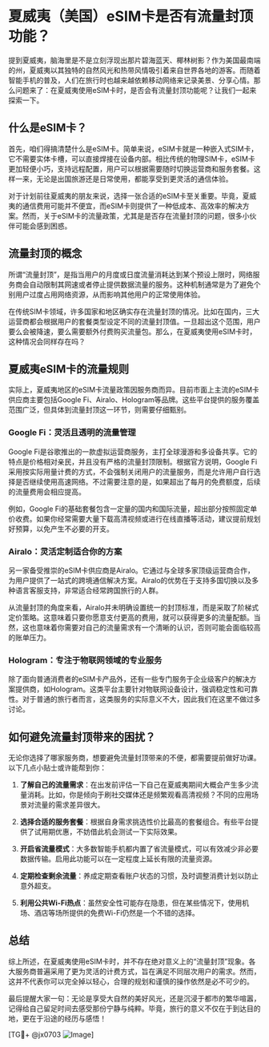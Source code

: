 # 夏威夷（美国）eSIM卡是否有流量封顶功能？

提到夏威夷，脑海里是不是立刻浮现出那片碧海蓝天、椰林树影？作为美国最南端的州，夏威夷以其独特的自然风光和热带风情吸引着来自世界各地的游客。而随着智能手机的普及，人们在旅行时也越来越依赖移动网络来记录美景、分享心情。那么问题来了：在夏威夷使用eSIM卡时，是否会有流量封顶功能呢？让我们一起来探索一下。

## 什么是eSIM卡？

首先，咱们得搞清楚什么是eSIM卡。简单来说，eSIM卡就是一种嵌入式SIM卡，它不需要实体卡槽，可以直接焊接在设备内部。相比传统的物理SIM卡，eSIM卡更加轻便小巧，支持远程配置，用户可以根据需要随时切换运营商和服务套餐。这样一来，无论是出国旅游还是日常使用，都能享受到更灵活的通信体验。

对于计划前往夏威夷的朋友来说，选择一张合适的eSIM卡至关重要。毕竟，夏威夷的通信费用可能并不便宜，而eSIM卡则提供了一种低成本、高效率的解决方案。然而，关于eSIM卡的流量政策，尤其是是否存在流量封顶的问题，很多小伙伴可能会感到困惑。

## 流量封顶的概念

所谓“流量封顶”，是指当用户的月度或日度流量消耗达到某个预设上限时，网络服务商会自动限制其网速或者停止提供数据流量的服务。这种机制通常是为了避免个别用户过度占用网络资源，从而影响其他用户的正常使用体验。

在传统SIM卡领域，许多国家和地区确实存在流量封顶的情况。比如在国内，三大运营商都会根据用户的套餐类型设定不同的流量封顶值。一旦超出这个范围，用户要么会被降速，要么需要额外付费购买流量包。那么，在夏威夷使用eSIM卡时，这种情况会同样存在吗？

## 夏威夷eSIM卡的流量规则

实际上，夏威夷地区的eSIM卡流量政策因服务商而异。目前市面上主流的eSIM卡供应商主要包括Google Fi、Airalo、Hologram等品牌。这些平台提供的服务覆盖范围广泛，但具体到流量封顶这一环节，则需要仔细甄别。

### Google Fi：灵活且透明的流量管理

Google Fi是谷歌推出的一款虚拟运营商服务，主打全球漫游和多设备共享。它的特点是价格相对亲民，并且没有严格的流量封顶限制。根据官方说明，Google Fi采用按实际用量计费的方式，不会强制关闭用户的流量服务，而是允许用户自行选择是否继续使用高速网络。不过需要注意的是，如果超出了每月的免费额度，后续的流量费用会相应提高。

例如，Google Fi的基础套餐包含一定量的国内和国际流量，超出部分按照固定单价收费。如果你经常需要大量下载高清视频或进行在线直播等活动，建议提前规划好预算，以免产生不必要的开支。

### Airalo：灵活定制适合你的方案

另一家备受推崇的eSIM卡供应商是Airalo。它通过与全球多家顶级运营商合作，为用户提供了一站式的跨境通信解决方案。Airalo的优势在于支持多国切换以及多种语言客服支持，非常适合经常跨国旅行的人群。

从流量封顶的角度来看，Airalo并未明确设置统一的封顶标准，而是采取了阶梯式定价策略。这意味着只要你愿意支付更高的费用，就可以获得更多的流量配额。当然，这也意味着你需要对自己的流量需求有一个清晰的认识，否则可能会面临较高的账单压力。

### Hologram：专注于物联网领域的专业服务

除了面向普通消费者的eSIM卡产品外，还有一些专门服务于企业级客户的解决方案提供商，如Hologram。这类平台主要针对物联网设备设计，强调稳定性和可靠性。对于普通的旅行者而言，这类服务的实际意义不大，因此我们在这里不做过多讨论。

## 如何避免流量封顶带来的困扰？

无论你选择了哪家服务商，想要避免流量封顶带来的不便，都需要提前做好功课。以下几点小贴士或许能帮到你：

1. **了解自己的流量需求**：在出发前评估一下自己在夏威夷期间大概会产生多少流量消耗。比如，你是倾向于刷社交媒体还是频繁观看高清视频？不同的应用场景对流量的需求差异很大。

2. **选择合适的服务套餐**：根据自身需求挑选性价比最高的套餐组合。有些平台提供了试用期优惠，不妨借此机会测试一下实际效果。

3. **开启省流量模式**：大多数智能手机都内置了省流量模式，可以有效减少非必要数据传输。启用此功能可以在一定程度上延长有限的流量资源。

4. **定期检查剩余流量**：养成定期查看账户状态的习惯，及时调整消费计划以防止意外超支。

5. **利用公共Wi-Fi热点**：虽然安全性可能存在隐患，但在某些情况下，使用机场、酒店等场所提供的免费Wi-Fi仍然是一个不错的选择。

## 总结

综上所述，在夏威夷使用eSIM卡时，并不存在绝对意义上的“流量封顶”现象。各大服务商普遍采用了更为灵活的计费方式，旨在满足不同层次用户的需求。然而，这并不代表你可以完全掉以轻心，合理的规划和谨慎的操作依然是必不可少的。

最后提醒大家一句：无论是享受大自然的美好风光，还是沉浸于都市的繁华喧嚣，记得给自己留足时间去感受那份宁静与纯粹。毕竟，旅行的意义不仅在于到达目的地，更在于沿途的经历与感悟！

[TG💪+ @jx0703 ![Image](https://github.com/user-attachments/assets/dbca1d08-cadb-493c-b0ec-ad6f7a83f270)]